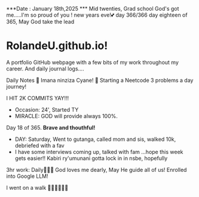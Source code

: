 ***Date : January 18th,2025 *** Mid twenties, Grad school God's got me.....I'm so proud of you ! new years eve!💕 day 366/366 day eighteen of 365, May God take the lead
# RolandeU.github.io!

A portfolio GitHub webpage with a few bits of my work throughout my career. And daily journal logs....


Daily Notes
💚 Imana ninziza Cyane! 
💚 Starting a Neetcode 3 problems a day journey!

I HIT 2K COMMITS YAY!!!

- Occasion: 24', Started TY 
- MIRACLE: GOD will provide always 100%.

Day 18 of 365. **Brave and thouthful!** 
- DAY: Saturday, Went to gutanga, called mom and sis, walked 10k, debriefed with a fav
- I have some interviews coming up, talked with fam ...hope this week gets easier!!
Kabiri ry'umunani
gotta lock in in nsbe, hopefully 

3hr work: Daily💚💚💚
God loves me dearly, May He guide all of  us!
Enrolled into Google LLM! 

I went on a walk 💚💚💚💚💚💚
